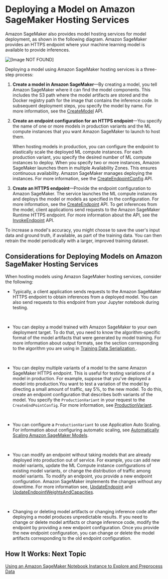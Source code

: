 # Deploying a Model on Amazon SageMaker Hosting Services<a name="how-it-works-hosting"></a>

Amazon SageMaker also provides model hosting services for model deployment, as shown in the following diagram\. Amazon SageMaker provides an HTTPS endpoint where your machine learning model is available to provide inferences\. 

![\[Image NOT FOUND\]](http://docs.aws.amazon.com/sagemaker/latest/dg/images/ironman-architecture.png)

 Deploying a model using Amazon SageMaker hosting services is a three\-step process:

1. **Create a model in Amazon SageMaker**—By creating a model, you tell Amazon SageMaker where it can find the model components\. This includes the S3 path where the model artifacts are stored and the Docker registry path for the image that contains the inference code\. In subsequent deployment steps, you specify the model by name\. For more information, see the [CreateModel](API_CreateModel.md) API\. 

1. **Create an endpoint configuration for an HTTPS endpoint**—You specify the name of one or more models in production variants and the ML compute instances that you want Amazon SageMaker to launch to host them\.

   When hosting models in production, you can configure the endpoint to elastically scale the deployed ML compute instances\. For each production variant, you specify the desired number of ML compute instances to deploy\. When you specify two or more instances, Amazon SageMaker launches them in multiple Availability Zones\. This ensures continuous availability\. Amazon SageMaker manages deploying the instances\. For more information, see the [CreateEndpointConfig](API_CreateEndpointConfig.md) API\.

1. **Create an HTTPS endpoint**—Provide the endpoint configuration to Amazon SageMaker\. The service launches the ML compute instances and deploys the model or models as specified in the configuration\. For more information, see the [CreateEndpoint](API_CreateEndpoint.md) API\. To get inferences from the model, client applications send requests to the Amazon SageMaker Runtime HTTPS endpoint\. For more information about the API, see the [InvokeEndpoint](API_runtime_InvokeEndpoint.md) API\. 

To increase a model's accuracy, you might choose to save the user's input data and ground truth, if available, as part of the training data\. You can then retrain the model periodically with a larger, improved training dataset\.

## Considerations for Deploying Models on Amazon SageMaker Hosting Services<a name="how-it-works-hosting-related-considerations"></a>

When hosting models using Amazon SageMaker hosting services, consider the following:

+ Typically, a client application sends requests to the Amazon SageMaker HTTPS endpoint to obtain inferences from a deployed model\. You can also send requests to this endpoint from your Jupyter notebook during testing\.

   

+ You can deploy a model trained with Amazon SageMaker to your own deployment target\. To do that, you need to know the algorithm\-specific format of the model artifacts that were generated by model training\. For more information about output formats, see the section corresponding to the algorithm you are using in [ Training Data Serialization ](cdf-training.md#td-serialization)\. 

   

+ You can deploy multiple variants of a model to the same Amazon SageMaker HTTPS endpoint\. This is useful for testing variations of a model in production\. For example, suppose that you've deployed a model into production\.You want to test a variation of the model by directing a small amount of traffic, say 5%, to the new model\. To do this, create an endpoint configuration that describes both variants of the model\. You specify the `ProductionVariant` in your request to the `CreateEndPointConfig`\. For more information, see [ProductionVariant](API_ProductionVariant.md)\. 

   

+ You can configure a `ProductionVariant` to use Application Auto Scaling\. For information about configuring automatic scaling, see [Automatically Scaling Amazon SageMaker Models](endpoint-auto-scaling.md)\.

   

+ You can modify an endpoint without taking models that are already deployed into production out of service\. For example, you can add new model variants, update the ML Compute instance configurations of existing model variants, or change the distribution of traffic among model variants\. To modify an endpoint, you provide a new endpoint configuration\. Amazon SageMaker implements the changes without any downtime\. For more information see, [UpdateEndpoint](API_UpdateEndpoint.md) and [UpdateEndpointWeightsAndCapacities](API_UpdateEndpointWeightsAndCapacities.md)\. 

   

+ Changing or deleting model artifacts or changing inference code after deploying a model produces unpredictable results\. If you need to change or delete model artifacts or change inference code, modify the endpoint by providing a new endpoint configuration\. Once you provide the new endpoint configuration, you can change or delete the model artifacts corresponding to the old endpoint configuration\.

## How It Works: Next Topic<a name="how-it-works-hosting-next-topic"></a>

[Using an Amazon SageMaker Notebook Instance to Explore and Preprocess Data](how-it-works-notebooks-instances.md)